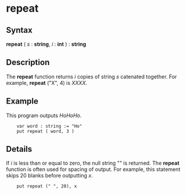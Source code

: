 
# repeat

## Syntax
**repeat** ( _s_ : **string**, _i_ : **int** ) : **string**

## Description
The **repeat** function returns _i_ copies of string _s_ catenated together. For example, **repeat** ("X", 4) is _XXXX_.


## Example
This program outputs _HoHoHo_.

        var word : string := "Ho"
        put repeat ( word, 3 )
## Details
If _i_ is less than or equal to zero, the null string "" is returned. The **repeat** function is often used for spacing of output. For example, this statement skips 20 blanks before outputting _x_.

        put repeat (" ", 20), x
